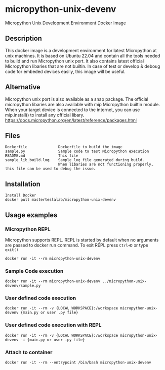 # micropython-unix-devenv

Micropython Unix Development Environment Docker Image

## Description
This docker image is a development environment for latest Micropython at unix machines. It is based on Ubuntu 22.04 and contain all the tools needed to build and run Micropython unix port. It also contains latest official Micropython libaries that are not builtin. In case of test or develop & deboug code for embeded devices easily, this image will be useful. 

## Alternative
Micropython unix port is also available as a snap package. The official micropython libaries are also available with mip Micropython builtin module. When your target device is connected to the internet, you can use mip.install() to install any official libary. https://docs.micropython.org/en/latest/reference/packages.html

## Files
    Dockerfile              Dockerfile to build the image
    sample.py               Sample code to test Micropython execution
    README.md               This file
    sample_lib_build.log    Sample log file generated during build. 
                            When libaries are not functioning properly, this file can be used to debug the issue.

## Installation
    Install Docker
    docker pull masterteslalab/micropython-unix-devenv

## Usage examples 

### Micropython REPL
Micropython supports REPL. REPL is started by default when no arguments are passed to docker run command. To exit REPL press `Ctrl+D` or type `exit()`

    docker run -it --rm micropython-unix-devenv

### Sample Code execution
    docker run -it --rm micropython-unix-devenv ../micropython-unix-devenv/sample.py

### User defined code execution
    docker run -it --rm -v {LOCAL WORKSPACE}:/workspace micropython-unix-devenv {main.py or user .py file}

### User defined code execution with REPL
    docker run -it --rm -v {LOCAL WORKSPACE}:/workspace micropython-unix-devenv -i {main.py or user .py file}

### Attach to container
    docker run -it --rm --entrypoint /bin/bash micropython-unix-devenv
